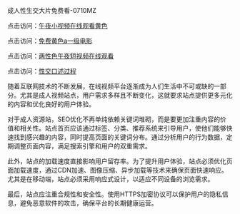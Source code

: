 成人性生交大片免费看-0710MZ

点击访问：<a href="https://heiliaowt0d7p.pages.dev">午夜小视频在线观看黄色</a>

点击访问：<a href="https://heiliaoxwd5i8.pages.dev">免费黄色a一级电影</a>

点击访问：<a href="https://heiliaozj3tjd.pages.dev">两性色午夜短视频在线观看</a>

点击访问：<a href="https://heiliaowzu4ur.pages.dev">性交口述过程</a>

随着互联网技术的不断发展，在线视频平台逐渐成为人们生活中不可或缺的一部分。尤其是成人视频站点，用户需求多样且不断变化，这就要求站点提供更多元化的内容和优化良好的用户体验。

对于成人资源站，SEO优化不再单纯依赖关键词堆砌，而是要更加注重内容的价值和相关性。站点首页应该通过标签、分类、推荐系统来引导用户，使他们能够快速找到感兴趣的内容，同时提高页面的关键词分布。通过分析用户的行为数据，定期调整页面内容，满足搜索引擎和用户的双重需求。

此外，站点的加载速度直接影响用户留存率。为了提升用户体验，站点必须优化页面加载速度，通过CDN加速、图像压缩、异步加载等技术来确保页面快速响应。尤其是在移动端，站点必须采用响应式设计，以适应不同设备的浏览需求。

最后，站点应注重合规性和安全性。使用HTTPS加密协议可以保护用户的隐私信息，避免恶意软件的攻击，确保平台的长期健康运营。

<span style="display:none;">[Canonical link]( https://github.com/tsk543210/xxriben0906)</span>

